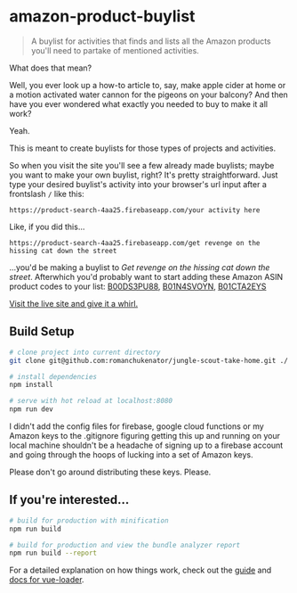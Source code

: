 # amazon-product-buylist

> A buylist for activities that finds and lists all the Amazon products you'll need to partake of mentioned activities.

What does that mean?

Well, you ever look up a how-to article to, say, make apple cider at home or a motion activated water cannon for the pigeons on your balcony? And then have you ever wondered what exactly you needed to buy to make it all work?

Yeah.

This is meant to create buylists for those types of projects and activities.

So when you visit the site you'll see a few already made buylists; maybe you want to make your own buylist, right? It's pretty straightforward. Just type your desired buylist's activity into your browser's url input after a frontslash `/` like this:
```
https://product-search-4aa25.firebaseapp.com/your activity here
```
Like, if you did this...
```
https://product-search-4aa25.firebaseapp.com/get revenge on the hissing cat down the street
```
...you'd be making a buylist to *Get revenge on the hissing cat down the street*. Afterwhich you'd probably want to start adding these Amazon ASIN product codes to your list: [B00DS3PU88](https://www.amazon.ca/Frontiersman-XTRA-Bear-Spray-Holster/dp/B00DS3PU88/ref=sr_1_6?ie=UTF8&qid=1532057750&sr=8-6&keywords=mace), [B01N4SVOYN](https://www.amazon.ca/15-Grizzly-Bear-Trap-Beamshot/dp/B01N4SVOYN/ref=sr_1_2?s=sports&ie=UTF8&qid=1532057786&sr=1-2&keywords=bear+trap), [B01CTA2EYS](https://www.amazon.ca/Reckitt-Benckiser-1920089479-Station-Refills/dp/B01CTA2EYS/ref=sr_1_2?s=sports&ie=UTF8&qid=1532057848&sr=1-2&keywords=rat+poison)

[Visit the live site and give it a whirl.](https://product-search-4aa25.firebaseapp.com)

## Build Setup



``` bash
# clone project into current directory
git clone git@github.com:romanchukenator/jungle-scout-take-home.git ./

# install dependencies
npm install

# serve with hot reload at localhost:8080
npm run dev
```
I didn't add the config files for firebase, google cloud functions or my Amazon keys to the .gitignore figuring getting this up and running on your local machine shouldn't be a headache of signing up to a firebase account and going through the hoops of lucking into a set of Amazon keys.

Please don't go around distributing these keys. Please.

## If you're interested...



``` bash
# build for production with minification
npm run build

# build for production and view the bundle analyzer report
npm run build --report
```

For a detailed explanation on how things work, check out the [guide](http://vuejs-templates.github.io/webpack/) and [docs for vue-loader](http://vuejs.github.io/vue-loader).
